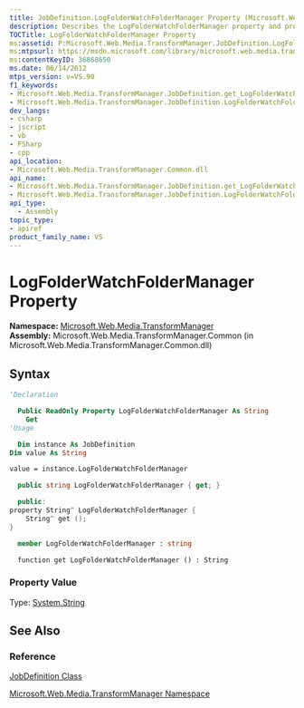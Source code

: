 ```yaml
---
title: JobDefinition.LogFolderWatchFolderManager Property (Microsoft.Web.Media.TransformManager)
description: Describes the LogFolderWatchFolderManager property and provides the property's namespace, assembly, syntax, and property value.
TOCTitle: LogFolderWatchFolderManager Property
ms:assetid: P:Microsoft.Web.Media.TransformManager.JobDefinition.LogFolderWatchFolderManager
ms:mtpsurl: https://msdn.microsoft.com/library/microsoft.web.media.transformmanager.jobdefinition.logfolderwatchfoldermanager(v=VS.90)
ms:contentKeyID: 36868650
ms.date: 06/14/2012
mtps_version: v=VS.90
f1_keywords:
- Microsoft.Web.Media.TransformManager.JobDefinition.get_LogFolderWatchFolderManager
- Microsoft.Web.Media.TransformManager.JobDefinition.LogFolderWatchFolderManager
dev_langs:
- csharp
- jscript
- vb
- FSharp
- cpp
api_location:
- Microsoft.Web.Media.TransformManager.Common.dll
api_name:
- Microsoft.Web.Media.TransformManager.JobDefinition.get_LogFolderWatchFolderManager
- Microsoft.Web.Media.TransformManager.JobDefinition.LogFolderWatchFolderManager
api_type:
  - Assembly
topic_type:
- apiref
product_family_name: VS
---
```


# LogFolderWatchFolderManager Property

**Namespace:**  [Microsoft.Web.Media.TransformManager](microsoft-web-media-transformmanager-namespace.md)  
**Assembly:**  Microsoft.Web.Media.TransformManager.Common (in Microsoft.Web.Media.TransformManager.Common.dll)

## Syntax

```vb
'Declaration

  Public ReadOnly Property LogFolderWatchFolderManager As String
    Get
'Usage

  Dim instance As JobDefinition
Dim value As String

value = instance.LogFolderWatchFolderManager
```

```csharp
  public string LogFolderWatchFolderManager { get; }
```

```cpp
  public:
property String^ LogFolderWatchFolderManager {
    String^ get ();
}
```

``` fsharp
  member LogFolderWatchFolderManager : string
```

```jscript
  function get LogFolderWatchFolderManager () : String
```

### Property Value

Type: [System.String](https://msdn.microsoft.com/library/s1wwdcbf)  

## See Also

### Reference

[JobDefinition Class](jobdefinition-class-microsoft-web-media-transformmanager.md)

[Microsoft.Web.Media.TransformManager Namespace](microsoft-web-media-transformmanager-namespace.md)
